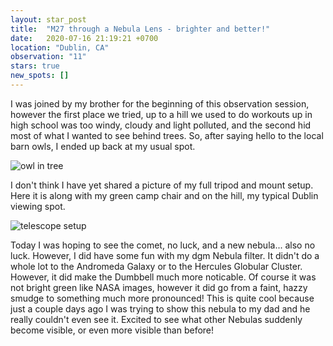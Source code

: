 ```yaml
---
layout: star_post
title:  "M27 through a Nebula Lens - brighter and better!"
date:   2020-07-16 21:19:21 +0700
location: "Dublin, CA"
observation: "11"
stars: true
new_spots: []
---
```


I was joined by my brother for the beginning of this observation session, however the first place we tried, up to a hill we used to do workouts up in high school was too windy, cloudy and light polluted, and the second hid most of what I wanted to see behind trees. So, after saying hello to the local barn owls, I ended up back at my usual spot.

![owl in tree](https://imgur.com/EdMXGsU.png)

I don't think I have yet shared a picture of my full tripod and mount setup. Here it is along with my green camp chair and on the hill, my typical Dublin viewing spot.

![telescope setup](https://imgur.com/c2YvuKV.png)

Today I was hoping to see the comet, no luck, and a new nebula... also no luck. However, I did have some fun with my dgm Nebula filter. It didn't do a whole lot to the Andromeda Galaxy or to the Hercules Globular Cluster. However, it did make the Dumbbell much more noticable. Of course it was not bright green like NASA images, however it did go from a faint, hazzy smudge to something much more pronounced! This is quite cool because just a couple days ago I was trying to show this nebula to my dad and he really couldn't even see it. Excited to see what other Nebulas suddenly become visible, or even more visible than before!